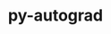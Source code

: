 ---
title: "py-autograd"
layout: cache
categories: [package, develop-2024-01-28]
meta: {"versions": ["1.3"], "compilers": ["gcc@=11.4.0", "gcc@=9.4.0", "oneapi@=2024.0.0"], "oss": ["ubuntu20.04", "ubuntu22.04"], "platforms": ["linux"], "targets": ["neoverse_v1", "neoverse_v2", "ppc64le", "x86_64_v3"], "stacks": ["e4s", "e4s-neoverse-v2", "e4s-neoverse_v1", "e4s-oneapi", "e4s-power", "root"], "num_specs": 5, "num_specs_by_stack": {"root": 5, "e4s-neoverse_v1": 1, "e4s-power": 1, "e4s": 1, "e4s-neoverse-v2": 1, "e4s-oneapi": 1}}
spec_details: [{"hash": "6vrhrtbl4rdgubbl7cuq5uqchb4vvs2x", "compiler": "gcc@=11.4.0", "versions": ["1.3"], "os": "ubuntu20.04", "platform": "linux", "target": "neoverse_v1", "variants": ["build_system=python_pip"], "stacks": ["root", "e4s-neoverse_v1"], "size": "-", "tarball": "https://binaries.spack.io/releases/develop-2024-01-28/build_cache/linux-ubuntu20.04-neoverse_v1/gcc-11.4.0/py-autograd-1.3/linux-ubuntu20.04-neoverse_v1-gcc-11.4.0-py-autograd-1.3-6vrhrtbl4rdgubbl7cuq5uqchb4vvs2x.spack"}, {"hash": "7aaaocdzumjurqnr3ltdnturgejeusvv", "compiler": "gcc@=9.4.0", "versions": ["1.3"], "os": "ubuntu20.04", "platform": "linux", "target": "ppc64le", "variants": ["build_system=python_pip"], "stacks": ["e4s-power", "root"], "size": "-", "tarball": "https://binaries.spack.io/releases/develop-2024-01-28/build_cache/linux-ubuntu20.04-ppc64le/gcc-9.4.0/py-autograd-1.3/linux-ubuntu20.04-ppc64le-gcc-9.4.0-py-autograd-1.3-7aaaocdzumjurqnr3ltdnturgejeusvv.spack"}, {"hash": "btr2bzguqc3plkkt7sbw5ieleyfsadf5", "compiler": "gcc@=11.4.0", "versions": ["1.3"], "os": "ubuntu20.04", "platform": "linux", "target": "x86_64_v3", "variants": ["build_system=python_pip"], "stacks": ["e4s", "root"], "size": "-", "tarball": "https://binaries.spack.io/releases/develop-2024-01-28/build_cache/linux-ubuntu20.04-x86_64_v3/gcc-11.4.0/py-autograd-1.3/linux-ubuntu20.04-x86_64_v3-gcc-11.4.0-py-autograd-1.3-btr2bzguqc3plkkt7sbw5ieleyfsadf5.spack"}, {"hash": "cacsinlcn656po6pwkokyb3toeaetqu7", "compiler": "gcc@=11.4.0", "versions": ["1.3"], "os": "ubuntu22.04", "platform": "linux", "target": "neoverse_v2", "variants": ["build_system=python_pip"], "stacks": ["e4s-neoverse-v2", "root"], "size": "-", "tarball": "https://binaries.spack.io/releases/develop-2024-01-28/build_cache/linux-ubuntu22.04-neoverse_v2/gcc-11.4.0/py-autograd-1.3/linux-ubuntu22.04-neoverse_v2-gcc-11.4.0-py-autograd-1.3-cacsinlcn656po6pwkokyb3toeaetqu7.spack"}, {"hash": "r6syjewtf7rz7fcjfgbb4rnzhbguxys7", "compiler": "oneapi@=2024.0.0", "versions": ["1.3"], "os": "ubuntu22.04", "platform": "linux", "target": "x86_64_v3", "variants": ["build_system=python_pip"], "stacks": ["root", "e4s-oneapi"], "size": "-", "tarball": "https://binaries.spack.io/releases/develop-2024-01-28/build_cache/linux-ubuntu22.04-x86_64_v3/oneapi-2024.0.0/py-autograd-1.3/linux-ubuntu22.04-x86_64_v3-oneapi-2024.0.0-py-autograd-1.3-r6syjewtf7rz7fcjfgbb4rnzhbguxys7.spack"}]
---